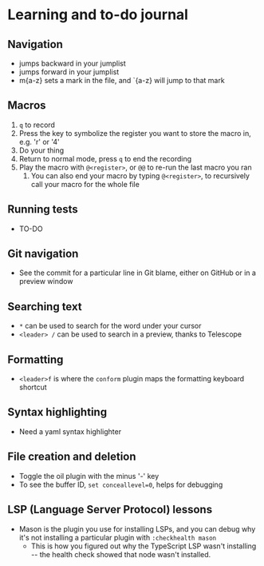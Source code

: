 # Learning and to-do journal

## Navigation
- <Ctrl-o> jumps backward in your jumplist
- <Ctrl-i> jumps forward in your jumplist
- m{a-z} sets a mark in the file, and `{a-z} will jump to that mark

## Macros
1. `q` to record
1. Press the key to symbolize the register you want to store the macro in, e.g. 'r' or '4'
1. Do your thing
1. Return to normal mode, press `q` to end the recording
1. Play the macro with `@<register>`, or `@@` to re-run the last macro you ran
    1. You can also end your macro by typing `@<register>`, to recursively call your macro for the whole file

## Running tests
- TO-DO

## Git navigation
- See the commit for a particular line in Git blame, either on GitHub or in a preview window

## Searching text
- `*` can be used to search for the word under your cursor
- `<leader> /` can be used to search in a preview, thanks to Telescope

## Formatting
- `<leader>f` is where the `conform` plugin maps the formatting keyboard shortcut

## Syntax highlighting
- Need a yaml syntax highlighter

## File creation and deletion
- Toggle the oil plugin with the minus '-' key
- To see the buffer ID, `set conceallevel=0`, helps for debugging

## LSP (Language Server Protocol) lessons
- Mason is the plugin you use for installing LSPs, and you can debug why it's not installing a particular plugin with `:checkhealth mason`
    - This is how you figured out why the TypeScript LSP wasn't installing -- the health check showed that node wasn't installed.
